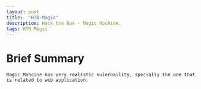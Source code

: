 ```yaml
---
layout: post
title:  "HTB-Magic"
description: Hack the Box - Magic Machine.
tags: HTB Magic
---
```

# Brief Summary
    Magic Mahcine has very realistic vulerbaility, specially the one that is related to web application.
